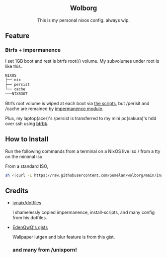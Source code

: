 <div align="center">

## Wolborg

This is my personal nixos config.  always wip.

</div>

## Feature
### Btrfs + impermanence

I set 1GB boot and rest is btrfs root(/) volume. My subvolumes under root is like this.

```sh
NIXOS
├── nix
├── persist
└── cache
───NIXBOOT
```

Btrfs root volume is wiped at each boot via [the scripts](https://guekka.github.io/nixos-server-1/), but /perisit and /cache are remained by [impermanence module](https://github.com/nix-community/impermanence).

Plus, my laptop(acer)'s /persist is transferred to my mini pc(sakura)'s hdd over ssh using [btrbk](https://github.com/digint/btrbk).


## How to Install
Run the following commands from a terminal on a NixOS live iso / from a tty on the minimal iso.

From a standard ISO,
```sh
sh <(curl -L https://raw.githubusercontent.com/Sumelan/wolborg/main/install.sh)
```

## Credits

- [iynaix/dotfiles](https://github.com/iynaix/dotfiles)

  I shamelessly copied impermanence, install-scripts, and many config from his dotfiles.

- [EdenQwQ's gists](https://gist.github.com/EdenQwQ)

  Wallpaper lutgen and blur feature is from this gist.

  ### and many from /unixporn!
